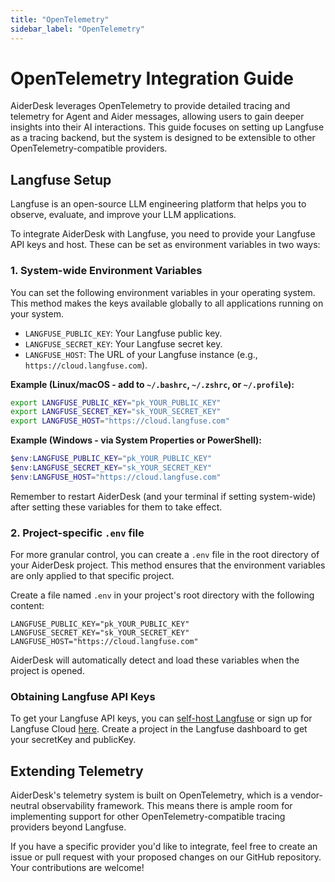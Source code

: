 ```yaml
---
title: "OpenTelemetry"
sidebar_label: "OpenTelemetry"
---
```


# OpenTelemetry Integration Guide

AiderDesk leverages OpenTelemetry to provide detailed tracing and telemetry for Agent and Aider messages, allowing users to gain deeper insights into their AI interactions. This guide focuses on setting up Langfuse as a tracing backend, but the system is designed to be extensible to other OpenTelemetry-compatible providers.

## Langfuse Setup

Langfuse is an open-source LLM engineering platform that helps you to observe, evaluate, and improve your LLM applications.

To integrate AiderDesk with Langfuse, you need to provide your Langfuse API keys and host. These can be set as environment variables in two ways:

### 1. System-wide Environment Variables

You can set the following environment variables in your operating system. This method makes the keys available globally to all applications running on your system.

-   `LANGFUSE_PUBLIC_KEY`: Your Langfuse public key.
-   `LANGFUSE_SECRET_KEY`: Your Langfuse secret key.
-   `LANGFUSE_HOST`: The URL of your Langfuse instance (e.g., `https://cloud.langfuse.com`).

**Example (Linux/macOS - add to `~/.bashrc`, `~/.zshrc`, or `~/.profile`):**

```bash
export LANGFUSE_PUBLIC_KEY="pk_YOUR_PUBLIC_KEY"
export LANGFUSE_SECRET_KEY="sk_YOUR_SECRET_KEY"
export LANGFUSE_HOST="https://cloud.langfuse.com"
```

**Example (Windows - via System Properties or PowerShell):**

```powershell
$env:LANGFUSE_PUBLIC_KEY="pk_YOUR_PUBLIC_KEY"
$env:LANGFUSE_SECRET_KEY="sk_YOUR_SECRET_KEY"
$env:LANGFUSE_HOST="https://cloud.langfuse.com"
```

Remember to restart AiderDesk (and your terminal if setting system-wide) after setting these variables for them to take effect.

### 2. Project-specific `.env` file

For more granular control, you can create a `.env` file in the root directory of your AiderDesk project. This method ensures that the environment variables are only applied to that specific project.

Create a file named `.env` in your project's root directory with the following content:

```
LANGFUSE_PUBLIC_KEY="pk_YOUR_PUBLIC_KEY"
LANGFUSE_SECRET_KEY="sk_YOUR_SECRET_KEY"
LANGFUSE_HOST="https://cloud.langfuse.com"
```

AiderDesk will automatically detect and load these variables when the project is opened.

### Obtaining Langfuse API Keys

To get your Langfuse API keys, you can [self-host Langfuse](https://langfuse.com/docs/deployment/self-host) or sign up for Langfuse Cloud [here](https://cloud.langfuse.com/). Create a project in the Langfuse dashboard to get your secretKey and publicKey.

## Extending Telemetry

AiderDesk's telemetry system is built on OpenTelemetry, which is a vendor-neutral observability framework. This means there is ample room for implementing support for other OpenTelemetry-compatible tracing providers beyond Langfuse.

If you have a specific provider you'd like to integrate, feel free to create an issue or pull request with your proposed changes on our GitHub repository. Your contributions are welcome!
